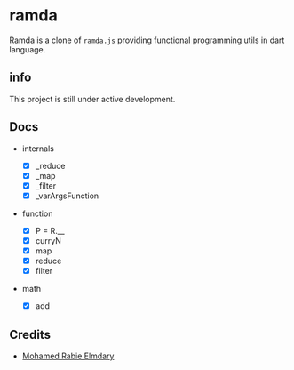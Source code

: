# ramda

Ramda is a clone of `ramda.js` providing functional programming utils in dart language.

## info

This project is still under active development.

## Docs

- internals

  - [x] \_reduce
  - [x] \_map
  - [x] \_filter
  - [x] \_varArgsFunction

- function

  - [x] P = R.\_\_
  - [x] curryN
  - [x] map
  - [x] reduce
  - [x] filter

- math

  - [x] add

## Credits

- [Mohamed Rabie Elmdary](https://github.com/MohamedElmdary)
